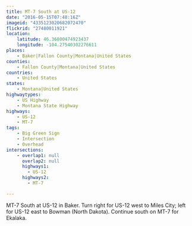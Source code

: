 ```yaml
---
title: MT-7 South at US-12
date: "2016-05-15T07:48:16Z"
imageid: "4335123020682072470"
flickrid: "27480011921"
location:
    latitude: 46.36800474923437
    longitude: -104.27540302276611
places:
    - Baker|Fallon County|Montana|United States
counties:
    - Fallon County|Montana|United States
countries:
    - United States
states:
    - Montana|United States
highwaytypes:
    - US Highway
    - Montana State Highway
highways:
    - US-12
    - MT-7
tags:
    - Big Green Sign
    - Intersection
    - Overhead
intersections:
    - overlap1: null
      overlap2: null
      highways1:
        - US-12
      highways2:
        - MT-7

---
```

MT-7 South at US-12 in Baker.  Turn right for US-12 west to Miles City; left for US-12 east to Bowman (North Dakota).  Continue south on MT-7 for Ekalaka.